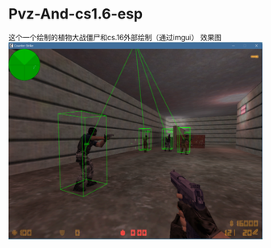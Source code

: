 # Pvz-And-cs1.6-esp
这个一个绘制的植物大战僵尸和cs.16外部绘制（通过imgui）
效果图
![Image text](https://github.com/shibaming/Pvz-And-cs1.6-esp/blob/main/effect/cs.png)
